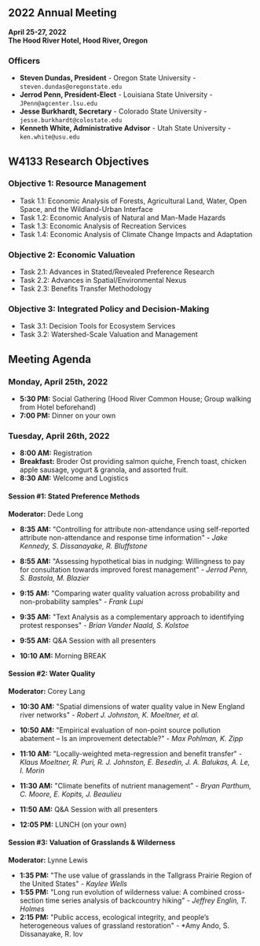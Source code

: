 
## 2022 Annual Meeting
**April 25-27, 2022**  
**The Hood River Hotel, Hood River, Oregon**

### Officers

- **Steven Dundas, President** - Oregon State University - `steven.dundas@oregonstate.edu`
- **Jerrod Penn, President-Elect** - Louisiana State University - `JPenn@agcenter.lsu.edu`
- **Jesse Burkhardt, Secretary** - Colorado State University - `jesse.burkhardt@colostate.edu`
- **Kenneth White, Administrative Advisor** - Utah State University - `ken.white@usu.edu`

## W4133 Research Objectives

### Objective 1: Resource Management
- Task 1.1: Economic Analysis of Forests, Agricultural Land, Water, Open Space, and the Wildland-Urban Interface
- Task 1.2: Economic Analysis of Natural and Man-Made Hazards
- Task 1.3: Economic Analysis of Recreation Services
- Task 1.4: Economic Analysis of Climate Change Impacts and Adaptation

### Objective 2: Economic Valuation
- Task 2.1: Advances in Stated/Revealed Preference Research
- Task 2.2: Advances in Spatial/Environmental Nexus
- Task 2.3: Benefits Transfer Methodology

### Objective 3: Integrated Policy and Decision-Making
- Task 3.1: Decision Tools for Ecosystem Services
- Task 3.2: Watershed-Scale Valuation and Management

## Meeting Agenda

### Monday, April 25th, 2022
- **5:30 PM:** Social Gathering (Hood River Common House; Group walking from Hotel beforehand)
- **7:00 PM:** Dinner on your own

### Tuesday, April 26th, 2022
- **8:00 AM:** Registration
- **Breakfast:** Broder Ost providing salmon quiche, French toast, chicken apple sausage, yogurt & granola, and assorted fruit.
- **8:30 AM:** Welcome and Logistics

#### Session #1: Stated Preference Methods
**Moderator:** Dede Long
- **8:35 AM:** "Controlling for attribute non-attendance using self-reported attribute non-attendance and response time information" - *Jake Kennedy, S. Dissanayake, R. Bluffstone*
- **8:55 AM:** "Assessing hypothetical bias in nudging: Willingness to pay for consultation towards improved forest management" - *Jerrod Penn, S. Bastola, M. Blazier*
- **9:15 AM:** "Comparing water quality valuation across probability and non-probability samples" - *Frank Lupi*
- **9:35 AM:** "Text Analysis as a complementary approach to identifying protest responses" - *Brian Vander Naald, S. Kolstoe*
- **9:55 AM:** Q&A Session with all presenters

- **10:10 AM:** Morning BREAK

#### Session #2: Water Quality
**Moderator:** Corey Lang
- **10:30 AM:** "Spatial dimensions of water quality value in New England river networks" - *Robert J. Johnston, K. Moeltner, et al.*
- **10:50 AM:** "Empirical evaluation of non-point source pollution abatement – Is an improvement detectable?" - *Max Pohlman, K. Zipp*
- **11:10 AM:** "Locally-weighted meta-regression and benefit transfer" - *Klaus Moeltner, R. Puri, R. J. Johnston, E. Besedin, J. A. Balukas, A. Le, I. Morin*
- **11:30 AM:** "Climate benefits of nutrient management" - *Bryan Parthum, C. Moore, E. Kopits, J. Beaulieu*
- **11:50 AM:** Q&A Session with all presenters

- **12:05 PM:** LUNCH (on your own)

#### Session #3: Valuation of Grasslands & Wilderness
**Moderator:** Lynne Lewis
- **1:35 PM:** "The use value of grasslands in the Tallgrass Prairie Region of the United States" - *Kaylee Wells*
- **1:55 PM:** "Long run evolution of wilderness value: A combined cross-section time series analysis of backcountry hiking" - *Jeffrey Englin, T. Holmes*
- **2:15 PM:** "Public access, ecological integrity, and people’s heterogeneous values of grassland restoration" - *Amy Ando, S. Dissanayake, R. Iov

